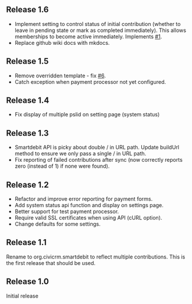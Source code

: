 ## Release 1.6
* Implement setting to control status of initial contribution (whether to leave in pending state 
or mark as completed immediately). This allows memberships to become active immediately. Implements [#1](https://github.com/mattwire/org.civicrm.smartdebit/issues/1).
* Replace github wiki docs with mkdocs.

## Release 1.5
* Remove overridden template - fix [#6](https://github.com/mattwire/org.civicrm.smartdebit/issues/6).
* Catch exception when payment processor not yet configured.

## Release 1.4
* Fix display of multiple pslid on setting page (system status)

## Release 1.3
* Smartdebit API is picky about double / in URL path. Update buildUrl method to ensure we only pass a single / in URL path.
* Fix reporting of failed contributions after sync (now correctly reports zero (instead of 1) if none were found).

## Release 1.2
* Refactor and improve error reporting for payment forms.
* Add system status api function and display on settings page.
* Better support for test payment processor.
* Require valid SSL certificates when using API (cURL option).
* Change defaults for some settings.

## Release 1.1 
Rename to org.civicrm.smartdebit to reflect multiple contributions. This is the first release that should be used. 

## Release 1.0
Initial release
